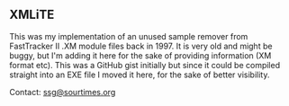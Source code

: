XMLiTE
------

This was my implementation of an unused sample remover from FastTracker II .XM module files back in 1997. It is very old and might be buggy, but I'm adding it here for the sake of providing information (XM format etc). This was a GitHub gist initially but since it could be compiled straight into an EXE file I moved it here, for the sake of better visibility.

Contact: ssg@sourtimes.org